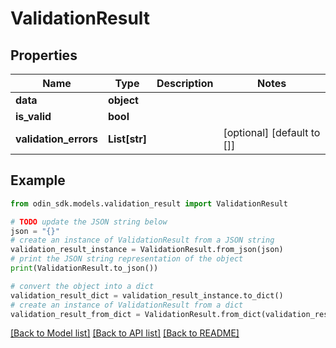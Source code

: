 # ValidationResult


## Properties

Name | Type | Description | Notes
------------ | ------------- | ------------- | -------------
**data** | **object** |  | 
**is_valid** | **bool** |  | 
**validation_errors** | **List[str]** |  | [optional] [default to []]

## Example

```python
from odin_sdk.models.validation_result import ValidationResult

# TODO update the JSON string below
json = "{}"
# create an instance of ValidationResult from a JSON string
validation_result_instance = ValidationResult.from_json(json)
# print the JSON string representation of the object
print(ValidationResult.to_json())

# convert the object into a dict
validation_result_dict = validation_result_instance.to_dict()
# create an instance of ValidationResult from a dict
validation_result_from_dict = ValidationResult.from_dict(validation_result_dict)
```
[[Back to Model list]](../README.md#documentation-for-models) [[Back to API list]](../README.md#documentation-for-api-endpoints) [[Back to README]](../README.md)


